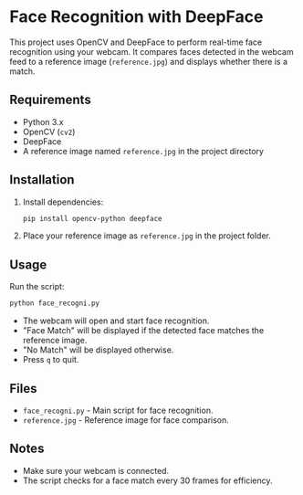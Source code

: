 # Face Recognition with DeepFace

This project uses OpenCV and DeepFace to perform real-time face recognition using your webcam. It compares faces detected in the webcam feed to a reference image (`reference.jpg`) and displays whether there is a match.

## Requirements

- Python 3.x
- OpenCV (`cv2`)
- DeepFace
- A reference image named `reference.jpg` in the project directory

## Installation

1. Install dependencies:
    ```sh
    pip install opencv-python deepface
    ```

2. Place your reference image as `reference.jpg` in the project folder.

## Usage

Run the script:

```sh
python face_recogni.py
```

- The webcam will open and start face recognition.
- "Face Match" will be displayed if the detected face matches the reference image.
- "No Match" will be displayed otherwise.
- Press `q` to quit.

## Files

- `face_recogni.py` - Main script for face recognition.
- `reference.jpg` - Reference image for face comparison.

## Notes

- Make sure your webcam is connected.
- The script checks for a face match every 30 frames for efficiency.
